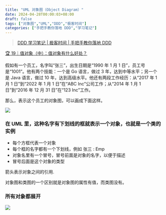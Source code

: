 ```yaml
---
title: "UML 对象图（Object Diagram）"
date: 2024-04-28T00:00:03+08:00
draft: false
tags: ["对象图","UML","DDD","极客时间"]
categories: ["手把手教你落地 DDD","学习笔记"]
---
```


> [DDD 学习笔记 | 极客时间 | 手把手教你落地 DDD](../dir)

[🏆 19｜值对象（中）：值对象有什么好处？](http://gk.link/a/12kC7)

假如有一个员工，名字叫“张三”，出生日期是“1990 年 1 月 1 日”，员工号是“1001”。他有两个技能：一个是 Go 语言，做过 3 年，达到中等水平；另一个是 Java 语言，做过 10 年，达到高级水平。他还有两段工作经历：从“2017 年 1 月 1 日”到“2022 年 1 月 1 日”在“ABC Inc”公司工作；从“2014 年 1 月 1 日”到“2016 年 12 月 31 日”在“123 Inc”工作。

那么，表示这个员工的对象图，可以画成下面这样。

![](../../../../../post/23/23-19-1.webp)

### 在 UML 里，这种名字有下划线的框就表示一个对象，也就是一个类的实例

- 每个方框代表一个对象
- 每个框的名字都有一个下划线，例如 张三 : Emp
- 对象名里有一个冒号，冒号前面是对象的名字，以便于描述
- 冒号后面是这个对象的类型

箭头表示对象之间的引用.

对象图和类图的一个区别就是对象图的属性有值，而类图没有。

### 所有对象都展开

![](../../../../../post/23/23-19-2.webp)